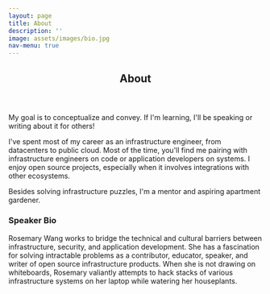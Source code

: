 ```yaml
---
layout: page
title: About
description: ''
image: assets/images/bio.jpg
nav-menu: true
---
```


<!-- Main -->
<div id="main" class="alt">
	<!-- One -->
	<section id="one">
		<div class="inner">
			<header class="major">
				<h1>About</h1>
			</header>
			<!-- Content -->
			<p>My goal is to conceptualize and convey. If I'm learning, I'll be speaking or writing about it for others!</p>
            <p>I've spent most of my career as an infrastructure engineer, from datacenters to public cloud. Most of the time, you'll find me pairing with infrastructure engineers on code or application developers on systems. I enjoy open source projects, especially when it involves integrations with other ecosystems.</p>
            <p>Besides solving infrastructure puzzles, I'm a mentor and aspiring apartment gardener.</p>
			<div class="row">
				<div class="inner">
					<h3>Speaker Bio</h3>
					<p>Rosemary Wang works to bridge the technical and cultural barriers between infrastructure, security,
					    and application development. She has a fascination for solving intractable problems
						as a contributor, educator, speaker, and writer of open source infrastructure products. When
						she is not drawing on whiteboards, Rosemary valiantly attempts to hack stacks of various
						infrastructure systems on her laptop while watering her houseplants.</p>
				</div>
			</div>
		</div>
	</section>
</div>